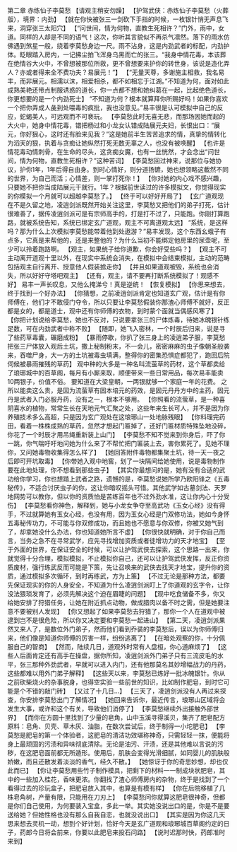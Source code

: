 第二章 赤练仙子李莫愁
    【请观主稍安勿躁】
    【护驾武侠：赤炼仙子李莫愁（火葬版），境界：内劲】
    【就在你快被张三一剑砍下手指的时候，一枚银针悄无声息飞来，洞穿张三太阳穴】
    【“问世间，情为何物，直教生死相许？”门外，雨中，女道。同样的人却是不同的语气！这次，你听其言貌似不再杀气凛然。落下的雨水仿佛遇到煞星一般，绕着李莫愁身边一尺。雨不沾身，这是内劲武者的标配，内劲护体。眨眼踏入房内，一记拂尘拍飞浑身乌黑而亡的张三。“我身中情花毒，本该葬在绝情谷大火中，不曾想被那位所救，更不曾想要来护你的转世身，该说是造化弄人？亦或者得来全不费功夫？易展元！”】
    【“无量天尊，多谢施主相救，我名易丰，而非展元。相濡以沫，相爱相杀，都不如相忘于江湖。”不知道为何，面对如此成熟美艳还带点制服诱惑的道长，你一点都不想和她纠葛在一起，比起绝色道长，你更想要的是一个内劲死士】
    “不知道为何？根本就算拜你所赐好吗！如果你喜欢一个把你弄成人彘到处喂毒的疯批，我也没意见。”易丰很是认可模拟中自己的反应，蛇蝎美人，可远观而不可亵玩。
    【李莫愁此时无喜无悲，而那场因她而起的大火中，她身中情花毒，错把杨过和小龙女认错成陆展元夫妇，长恨出口：“展元，你好狠心，这时还有脸来见我？”这是她前半生苦苦追求的情，真挚的情转化为滔天的狠，执着与贪痴让她纵然打死无数无辜之人，也没有被唤醒】
    【也许是情花毒动情刺骨，在生命的尽头，这贪痴女魔，也有一丝恍然，才会念出“问世间，情为何物，直教生死相许？”这种苦词】
    【李莫愁回过神来，说那位与她协议，护你1年，1年后得自由身。到时心情好，则分道扬镳，她也想领略这截然不同的世界，为自己而活；心情差，则一掌打死你！】
    【你对她的内心戏不感兴趣，只要她不把你当成陆展元干就行。1年？根据前世读过的许多模拟文，你觉得现实的你模拟一个月就可以超越李莫愁了。】
    【终于可以好好开局了】
    【玄广道观现在不是久留之地，凌逍剑派既然开始关注这里，李莫愁又把他们的弟子打死，估计很难善了，据传凌逍剑派可是有宗师高手的，打是打不过了，只能跑。你刚打算跑路，就被系统告知，系统已绑定玄广道观，观主不可离道观太远】
    “系统，是这样吗？那为什么上次模拟李莫愁能带着他到处遨游？”易丰发现，这个东西幺蛾子有点多，它真是来帮他的，还是来整他的？为什么当初不能绑定他房里的尿壶呢，至少可以拎着跑路啊。
    【观主，如果统子给你道歉，你会好受些吗？】
    【观主不可主动离开道观十里以外，在现实中系统会消失，在模拟中会结束模拟，主动的范畴包括观主自行离开、授意他人假装掳走你】
    【并且如果道观被毁，系统也会消失，所以好好守塔吧观主】
    【还有，观主，请不要再打断系统模拟了！观感不好】
    易丰一声长叹息，又他么掩涕兮！真是逆统！
    【恢复模拟】
    【你思来想去，终于找到一个好办法】
    【你猜想，之前凌逍剑派肯定也知道玄广观，估计是有你师傅在，他们才不敢侵门夺令，所以只要让李莫愁假装你那渣心师傅不就好，反正都是女的，都是道士，观中还有你师傅的衣物，到时蒙个面就当偶感风寒了】
    【你把计划说给李莫愁，她也不反对，只说要拿张三的尸体炼毒，待她冰魄银针练足数，可在内劲武者中称不败】
    【随即，她飞入密林，一个时辰后归来，说是寻了些药草毒囊，碾磨成粉】
    【暴雨停歇，你扒了张三身上的凌逍弟子服，李莫愁把张三尸体放入观后土坑，撒上秘制粉末，不一会儿，密密麻麻的虫子像朝圣般袭来，吞噬尸身，大一方的土坑被毒虫填满，整得你的密集恐惧症都犯了，跑回后院伺候被暴雨摧残的草药】
    观中种的大多是一种名叫流萤草的药材，这个草都卖给了琅琊城中的百草阁，每月有小厮来取，顺便带来一些日常用品，每次易丰能卖10两银子，价值不俗。
    要知道在大梁皇朝，一两银就够一个家庭一年的花费。
    之所以能卖这么贵，是因为流萤草有固本培元的药效，是固元丹丹方中的主药，固元丹是武者入门必服丹药，没有之一，根本不够用。
    【你照看的流萤草，是一种喜阴喜水的植物，常常生长在天地元气汇聚之处，这些年来生长可人，并不是因为你养殖技术多么高超，只是因为玄广观处在这琅琊山一处地脉残眼】
    【你料理完药田，看着一株株成熟的草药，忽然才想起门匾掉了，还好门匾材质特殊坠地没碎，你花了一个时辰才用吊绳重新装上山门】
    【李莫愁不知不觉来到你身后，吓了你一跳，你气喘吁吁地问她为什么来了不帮忙把门匾装上去，害你累死了。见她不理你，又问她毒物收集得怎么样了】
    【她回答附件毒物都集聚土坑，待一天一夜之后即可开坑取毒】
    【你带她入观中地窖，划了一块隔间给她使用，说是毒物制作要在此地处理，你不想看到那些虫子】
    【其实你最想问的是，她有没有合适的武功给你学习，你也想踏上武者之路，遗憾的是，李莫愁说她所学乃欧阳锋之《五毒秘传》，不适合讨厌虫子的你，这让你暗叹摇头可惜。其他武学如古墓剑法、天罗地网势可以教你，但以你的资质怕是苦练百年也不过外劲水准，这让你内心十分受伤】
    【李莫愁看你神色，解释到，她与小龙女争夺至高武功《玉女心经》没有得手，不过就算她有玉女心经，也没有用，因为玉女心经是门双修功法，她如今身怀五毒秘传功力，不可能与你双修成功，而且她也不愿意与你双修，你被又她气到了，却拿她没什么办法，你也知道她所言不虚】
    【你很快就明确，对于你自己而言，当务之急不在寻常武学，应先寻找增加资质或者徒增功力的天才地宝】
    【至于外面的世界，在保证安全的时候，可以让护驾武侠去探索，这个思路一出来，你就觉得十分合理，模拟模拟，不止模拟你自己，还可以让护驾武侠发挥，反正你资质废材，强行练武反而可能是下策，先让召唤来的武侠去找天才地宝，提升你的资质，通过模拟多次循环，到时再练武，方为上策】
    【不过无论是那种方法，都要先保证现实的你的人身安全，不知道为什么凌逍剑派盯上了你道观的玄字令，让你没法猥琐发育了，必须先解决这个迫在眉睫的问题】
    【观中吃食储备不多，你又给她安排了狩猎任务，让她在附近抓点动物，做成腊肉以备不时之需，但是她要注意不要被别人发现】
    【你又想起了如果李莫愁去狩猎了，那你一个人在道观中被逮到岂不是很危险，所以你又决定要和李莫愁一起进山】
    【第二天，凌逍剑派果然又来人了，是数位外门弟子，然而他们看到乔装的李莫愁后，误以为你师傅归来，他们像是知道你师傅的厉害一样，纷纷逃离了】
    【在暗处观察的你，十分佩服自己的智商】
    【然而，陆续几日，道观外时常有人盘桓，你心道麻烦了】
    【这些人后面肯定还有高手在操盘，据你所知，凌逍剑派外门弟子只有三流皮毛的水平，张三那种外劲武者，早就可以进入内门，还有他那莫名其妙增幅战力的丹药，这些都难以用外门弟子解释】
    【这些天以来，李莫愁已炼好一批冰魄银针。你从之前砍柴烧火的杂事脱身，也得空实验一些前世的知识，比如制作肥皂，到时它可能是个不错的敲门砖】
    【又过了十几日...】
    【三天了，凌逍剑派没有人再过来探查，你安排李莫愁出门了解情况】
    【她回来告诉你，最近传言，琅琊山区域将会发生大事，或许和这个有关，导致他们消停了】
    【李莫愁继续外出接触外部世界】
    【而你在方圆十里找到了少量的皂角，山中玉溪寻得溪贝，集齐了肥皂配方原料：皂角、贝壳、草木灰、油脂，在数次尝试后，终于制得一小坨肥皂】
    【李莫愁是肥皂的第一个体验者，这肥皂的清洁功效堪称神奇，只需轻轻一抹，便能将身上最顽固的污渍和异味彻底清除。无论是油污、汗渍，还是其他难以言说的污秽，在这肥皂面前都无所遁形。使用后，肌肤会变得光滑细腻，如同婴儿的肌肤般娇嫩，而且还散发着淡淡的香气，经久不散。】
    【她惊讶于你的奇思妙想，却也仅此而已】
    【你让李莫愁用些竹子制作模具，把剩下的材料一一制成块状肥皂，其中的一些加入桂花，香味更浓。你翻找了渣心师傅房内的杂物，终于是找到了一个看得过去的珍玩盒子，把肥皂放入其中，也算是有模有样】
    【你在后院移植了几株皂角树，产量有限，只能用在刀刃上】
    【李莫愁问你就算这肥皂很神奇，但都是你们自己使用，为何要装入宝盒，多此一举。其实她没说出口的是，你是不是要送给她？但她性格也没有那么自我自恋，也就没说出口】
    【其实是因为你这几天思来想去灵机一动，想到个好计划，恰好今天是玄广道观和琅琊城百草阁约定的日子，药郎今日将会前来，你要以此肥皂来投石问路】
    【说时迟那时快，药郎准时来到】
    
    




